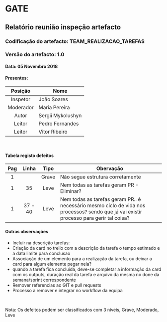 # GATE
## Relatório reunião inspeção artefacto
### Codificação do artefacto: TEAM_REALIZACAO_TAREFAS
### Versão do artefacto: 1.0
#### Data: 05 Novembro 2018
#### Presentes:
|Posição|Nome
|:---:|---
|Inspetor|João Soares
|Moderador|Maria Pereira
|Autor|Sergii Mykolushyn
|Leitor|Pedro Fernandes
|Leitor|Vitor Ribeiro


</br>

#### Tabela registo defeitos
|Pag|Linha|Tipo|Obervação
|:---:|:---:|:---:|---
|1||Grave|Não segue estrutura corretamente
|1|35|Leve|Nem todas as tarefas geram PR - Eliminar?
|1|37 - 40|Leve|Nem todas as tarefas geram PR.. é necessário mesmo ciclo de vida nos processos? sendo que já vai existir processo para gerir tal coisa?

#### Outras observações
- Incluir na descrição tarefas:
 - Criação da card no trello com a descrição da tarefa o tempo estimado e a data limite para conclusao
 - Associação de um elemento para a realização da tarefa, ou deixar a card para algum elemente pegar nela?
 - quando a tarefa fica concluida, deve-se completar a informação da card com os outputs, duração real da tarefa e arquivo da mesma no done da semana/sprint correspondente
- Remover referencias ao GIT e pull requests
- Processo a remover e integrar no workflow da equipa

</br>

Nota: Os defeitos podem ser classificados com 3 níveis, Grave, Moderado, Leve